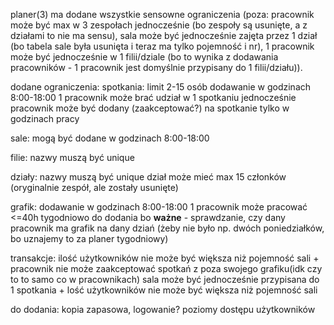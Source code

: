 planer(3) ma dodane wszystkie sensowne ograniczenia (poza:
          pracownik może być max w 3 zespołach jednocześnie (bo zespoły są usunięte, a z działami to nie ma sensu),
          sala może być jednocześnie zajęta przez 1 dział (bo tabela sale była usunięta i teraz ma tylko pojemność i nr),
          1 pracownik może być jednocześnie w 1 filii/dziale (bo to wynika z dodawania pracowników - 1 pracownik jest domyślnie przypisany do 1 filii/działu)).

dodane ograniczenia:
  spotkania:
    limit 2-15 osób
    dodawanie w godzinach 8:00-18:00
    1 pracownik może brać udział w 1 spotkaniu jednocześnie
    pracownik może być dodany (zaakceptować?) na spotkanie tylko w godzinach pracy

  sale:
    mogą być dodane w godzinach 8:00-18:00

  filie:
    nazwy muszą być unique

  działy:
    nazwy muszą być unique
    dział może mieć max 15 członków (oryginalnie zespół, ale zostały usunięte)

  grafik:
    dodawanie w godzinach 8:00-18:00
    1 pracownik może pracować <=40h tygodniowo
    do dodania bo **ważne** - sprawdzanie, czy dany pracownik ma grafik na dany dziań (żeby nie było np. dwóch poniedziałków, bo uznajemy to za planer tygodniowy)

  transakcje:
    ilość użytkowników nie może być większa niż pojemność sali + pracownik nie może zaakceptować spotkań z poza swojego grafiku(idk czy to to samo co w pracownikach)
    sala może być jednocześnie przypisana do 1 spotkania + lość użytkowników nie może być większa niż pojemność sali

do dodania: kopia zapasowa, logowanie? poziomy dostępu użytkowników

    

